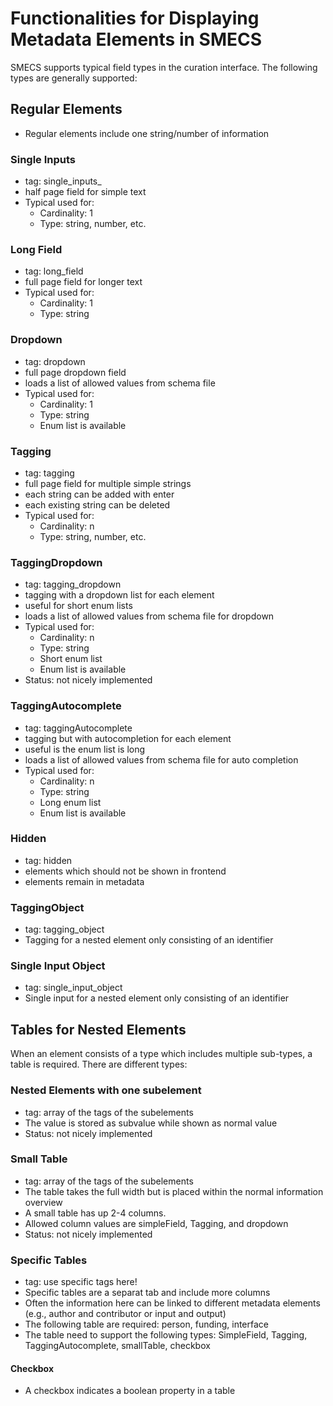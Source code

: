 # Functionalities for Displaying Metadata Elements in SMECS

SMECS supports typical field types in the curation interface. The following types are generally supported:

## Regular Elements
* Regular elements include one string/number of information

### Single Inputs
* tag: single_inputs_
* half page field for simple text
* Typical used for:
     * Cardinality: 1
     * Type: string, number, etc.

### Long Field
* tag: long_field
* full page field for longer text
* Typical used for:
     * Cardinality: 1
     * Type: string

### Dropdown
* tag: dropdown
* full page dropdown field
* loads a list of allowed values from schema file
* Typical used for:
     * Cardinality: 1
     * Type: string
     * Enum list is available

### Tagging
* tag: tagging
* full page field for multiple simple strings
* each string can be added with enter
* each existing string can be deleted
* Typical used for:
     * Cardinality: n
     * Type: string, number, etc.

### TaggingDropdown
* tag: tagging_dropdown
* tagging with a dropdown list for each element
* useful for short enum lists
* loads a list of allowed values from schema file for dropdown
* Typical used for:
     * Cardinality: n
     * Type: string
     * Short enum list
     * Enum list is available
* Status: not nicely implemented

### TaggingAutocomplete
* tag: taggingAutocomplete
* tagging but with autocompletion for each element
* useful is the enum list is long
* loads a list of allowed values from schema file for auto completion
* Typical used for:
     * Cardinality: n
     * Type: string
     * Long enum list
     * Enum list is available

### Hidden
* tag: hidden
* elements which should not be shown in frontend
* elements remain in metadata

### TaggingObject
* tag: tagging_object
* Tagging for a nested element only consisting of an identifier

### Single Input Object
* tag: single_input_object
* Single input for a nested element only consisting of an identifier

## Tables for Nested Elements
When an element consists of a type which includes multiple sub-types, a table is required. There are different types:

### Nested Elements with one subelement
* tag: array of the tags of the subelements
* The value is stored as subvalue while shown as normal value
* Status: not nicely implemented

### Small Table
* tag: array of the tags of the subelements
* The table takes the full width but is placed within the normal information overview
* A small table has up 2-4 columns.
* Allowed column values are simpleField, Tagging, and dropdown
* Status: not nicely implemented

### Specific Tables
* tag: use specific tags here!
* Specific tables are a separat tab and include more columns
* Often the information here can be linked to different metadata elements (e.g., author and contributor or input and output)
* The following table are required: person, funding, interface
* The table need to support the following types: SimpleField, Tagging, TaggingAutocomplete, smallTable, checkbox

#### Checkbox
* A checkbox indicates a boolean property in a table
